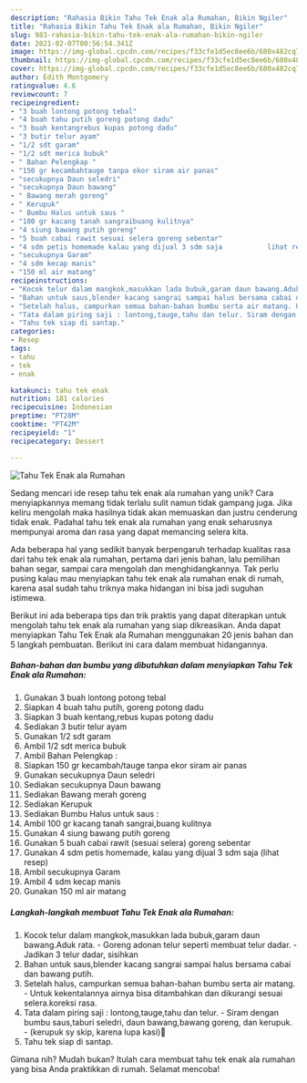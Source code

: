 ```yaml
---
description: "Rahasia Bikin Tahu Tek Enak ala Rumahan, Bikin Ngiler"
title: "Rahasia Bikin Tahu Tek Enak ala Rumahan, Bikin Ngiler"
slug: 983-rahasia-bikin-tahu-tek-enak-ala-rumahan-bikin-ngiler
date: 2021-02-07T00:56:54.341Z
image: https://img-global.cpcdn.com/recipes/f33cfe1d5ec8ee6b/680x482cq70/tahu-tek-enak-ala-rumahan-foto-resep-utama.jpg
thumbnail: https://img-global.cpcdn.com/recipes/f33cfe1d5ec8ee6b/680x482cq70/tahu-tek-enak-ala-rumahan-foto-resep-utama.jpg
cover: https://img-global.cpcdn.com/recipes/f33cfe1d5ec8ee6b/680x482cq70/tahu-tek-enak-ala-rumahan-foto-resep-utama.jpg
author: Edith Montgomery
ratingvalue: 4.6
reviewcount: 7
recipeingredient:
- "3 buah lontong potong tebal"
- "4 buah tahu putih goreng potong dadu"
- "3 buah kentangrebus kupas potong dadu"
- "3 butir telur ayam"
- "1/2 sdt garam"
- "1/2 sdt merica bubuk"
- " Bahan Pelengkap "
- "150 gr kecambahtauge tanpa ekor siram air panas"
- "secukupnya Daun seledri"
- "secukupnya Daun bawang"
- " Bawang merah goreng"
- " Kerupuk"
- " Bumbu Halus untuk saus "
- "100 gr kacang tanah sangraibuang kulitnya"
- "4 siung bawang putih goreng"
- "5 buah cabai rawit sesuai selera goreng sebentar"
- "4 sdm petis homemade kalau yang dijual 3 sdm saja           lihat resep"
- "secukupnya Garam"
- "4 sdm kecap manis"
- "150 ml air matang"
recipeinstructions:
- "Kocok telur dalam mangkok,masukkan lada bubuk,garam daun bawang.Aduk rata. Goreng adonan telur seperti membuat telur dadar. Jadikan 3 telur dadar, sisihkan"
- "Bahan untuk saus,blender kacang sangrai sampai halus bersama cabai dan bawang putih."
- "Setelah halus, campurkan semua bahan-bahan bumbu serta air matang. Untuk kekentalannya airnya bisa ditambahkan dan dikurangi sesuai selera.koreksi rasa."
- "Tata dalam piring saji : lontong,tauge,tahu dan telur. Siram dengan bumbu saus,taburi seledri, daun bawang,bawang goreng, dan kerupuk. (kerupuk sy skip, karena lupa kasi)🤭"
- "Tahu tek siap di santap."
categories:
- Resep
tags:
- tahu
- tek
- enak

katakunci: tahu tek enak 
nutrition: 181 calories
recipecuisine: Indonesian
preptime: "PT28M"
cooktime: "PT42M"
recipeyield: "1"
recipecategory: Dessert

---
```



![Tahu Tek Enak ala Rumahan](https://img-global.cpcdn.com/recipes/f33cfe1d5ec8ee6b/680x482cq70/tahu-tek-enak-ala-rumahan-foto-resep-utama.jpg)

Sedang mencari ide resep tahu tek enak ala rumahan yang unik? Cara menyiapkannya memang tidak terlalu sulit namun tidak gampang juga. Jika keliru mengolah maka hasilnya tidak akan memuaskan dan justru cenderung tidak enak. Padahal tahu tek enak ala rumahan yang enak seharusnya mempunyai aroma dan rasa yang dapat memancing selera kita.

Ada beberapa hal yang sedikit banyak berpengaruh terhadap kualitas rasa dari tahu tek enak ala rumahan, pertama dari jenis bahan, lalu pemilihan bahan segar, sampai cara mengolah dan menghidangkannya. Tak perlu pusing kalau mau menyiapkan tahu tek enak ala rumahan enak di rumah, karena asal sudah tahu triknya maka hidangan ini bisa jadi suguhan istimewa.




Berikut ini ada beberapa tips dan trik praktis yang dapat diterapkan untuk mengolah tahu tek enak ala rumahan yang siap dikreasikan. Anda dapat menyiapkan Tahu Tek Enak ala Rumahan menggunakan 20 jenis bahan dan 5 langkah pembuatan. Berikut ini cara dalam membuat hidangannya.

<!--inarticleads1-->

##### Bahan-bahan dan bumbu yang dibutuhkan dalam menyiapkan Tahu Tek Enak ala Rumahan:

1. Gunakan 3 buah lontong potong tebal
1. Siapkan 4 buah tahu putih, goreng potong dadu
1. Siapkan 3 buah kentang,rebus kupas potong dadu
1. Sediakan 3 butir telur ayam
1. Gunakan 1/2 sdt garam
1. Ambil 1/2 sdt merica bubuk
1. Ambil  Bahan Pelengkap :
1. Siapkan 150 gr kecambah/tauge tanpa ekor siram air panas
1. Gunakan secukupnya Daun seledri
1. Sediakan secukupnya Daun bawang
1. Sediakan  Bawang merah goreng
1. Sediakan  Kerupuk
1. Sediakan  Bumbu Halus untuk saus :
1. Ambil 100 gr kacang tanah sangrai,buang kulitnya
1. Gunakan 4 siung bawang putih goreng
1. Gunakan 5 buah cabai rawit (sesuai selera) goreng sebentar
1. Gunakan 4 sdm petis homemade, kalau yang dijual 3 sdm saja           (lihat resep)
1. Ambil secukupnya Garam
1. Ambil 4 sdm kecap manis
1. Gunakan 150 ml air matang




<!--inarticleads2-->

##### Langkah-langkah membuat Tahu Tek Enak ala Rumahan:

1. Kocok telur dalam mangkok,masukkan lada bubuk,garam daun bawang.Aduk rata. - Goreng adonan telur seperti membuat telur dadar. - Jadikan 3 telur dadar, sisihkan
1. Bahan untuk saus,blender kacang sangrai sampai halus bersama cabai dan bawang putih.
1. Setelah halus, campurkan semua bahan-bahan bumbu serta air matang. - Untuk kekentalannya airnya bisa ditambahkan dan dikurangi sesuai selera.koreksi rasa.
1. Tata dalam piring saji : lontong,tauge,tahu dan telur. - Siram dengan bumbu saus,taburi seledri, daun bawang,bawang goreng, dan kerupuk. - (kerupuk sy skip, karena lupa kasi)🤭
1. Tahu tek siap di santap.




Gimana nih? Mudah bukan? Itulah cara membuat tahu tek enak ala rumahan yang bisa Anda praktikkan di rumah. Selamat mencoba!
